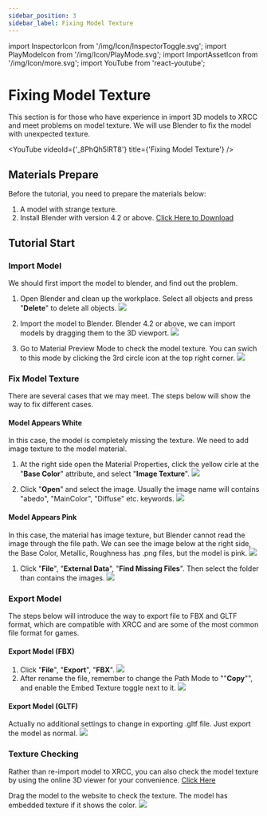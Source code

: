 ```yaml
---
sidebar_position: 3
sidebar_label: Fixing Model Texture
---
```


import InspectorIcon from '/img/Icon/InspectorToggle.svg';
import PlayModeIcon from '/img/Icon/PlayMode.svg';
import ImportAssetIcon from '/img/Icon/more.svg';
import YouTube from 'react-youtube';

#  Fixing Model Texture

This section is for those who have experience in import 3D models to XRCC and meet problems on model texture. We will use Blender to fix the model with unexpected texture.

<YouTube
  videoId={'_8PhQh5lRT8'}
  title={'Fixing Model Texture'}
/>

## Materials Prepare
Before the tutorial, you need to prepare the materials below:
1. A model with strange texture.
2. Install Blender with version 4.2 or above. [Click Here to Download](https://www.blender.org/)


## Tutorial Start

### Import Model
We should first import the model to blender, and find out the problem.

1.  Open Blender and clean up the workplace. Select all objects and press "**Delete**" to delete all objects.
![](/img/Support/FixingModelTexture/1.gif)

2.  Import the model to Blender. Blender 4.2 or above, we can import models by dragging them to the 3D viewport.
![](/img/Support/FixingModelTexture/2.gif)

3.  Go to Material Preview Mode to check the model texture. You can swich to this mode by clicking the 3rd circle icon at the top right corner.
![](/img/Support/FixingModelTexture/3.gif)

### Fix Model Texture
There are several cases that we may meet. The steps below will show the way to fix different cases.

#### Model Appears White
In this case, the model is completely missing the texture. We need to add image texture to the model material.

1.  At the right side open the Material Properties, click the yellow cirle at the "**Base Color**" attribute, and select "**Image Texture**".
![](/img/Support/FixingModelTexture/4.gif)

2. Click "**Open**" and select the image. Usually the image name will contains "abedo", "MainColor", "Diffuse" etc. keywords.
![](/img/Support/FixingModelTexture/5.gif)

#### Model Appears Pink
In this case, the material has image texture, but Blender cannot read the image through the file path. We can see the image below at the right side, the Base Color, Metallic, Roughness has .png files, but the model is pink.
![](/img/Support/FixingModelTexture/6.png)
1. Click "**File**", "**External Data**", "**Find Missing Files**". Then select the folder than contains the images.
![](/img/Support/FixingModelTexture/7.gif)

### Export Model
The steps below will introduce the way to export file to FBX and GLTF format, which are compatible with XRCC and are some of the most common file format for games.
#### Export Model (FBX)
1. Click "**File**", "**Export**", "**FBX**".
![](/img/Support/FixingModelTexture/8.gif)
2. After rename the file, remember to change the Path Mode to ""**Copy**"", and enable the Embed Texture toggle next to it.
![](/img/Support/FixingModelTexture/9.gif)
#### Export Model (GLTF)
Actually no additional settings to change in exporting .gltf file. Just export the model as normal.
![](/img/Support/FixingModelTexture/10.gif)

### Texture Checking
Rather than re-import model to XRCC, you can also check the model texture by using the online 3D viewer for your convenience. [Click Here](https://3dviewer.net/)

Drag the model to the website to check the texture. The model has embedded texture if it shows the color.
![](/img/Support/FixingModelTexture/11.gif)